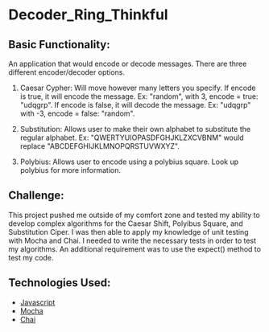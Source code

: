   
# Decoder_Ring_Thinkful


## Basic Functionality:
An application that would encode or decode messages. There are three different encoder/decoder options.

1.  Caesar Cypher: Will move however many letters you specify. If encode is true, it will encode the message. Ex: "random", with 3, encode = true: "udqgrp". If encode is false, it will decode the message. Ex: "udqgrp" with -3, encode = false: "random".
    
2.  Substitution: Allows user to make their own alphabet to substitute the regular alphabet. Ex: "QWERTYUIOPASDFGHJKLZXCVBNM" would replace "ABCDEFGHIJKLMNOPQRSTUVWXYZ".
    
3.  Polybius: Allows user to encode using a polybius square. Look up polybius for more information.


## Challenge:

This project pushed me outside of my comfort zone and tested my ability to develop complex algorithms for the Caesar Shift, Polyibus Square, and Substitution Ciper. I was then able to apply my knowledge of unit testing with Mocha and Chai. I needed to write the necessary tests in order to test my algorithms. An additional requirement was to use the expect() method to test my code. 

## Technologies Used:

-   [Javascript](https://developer.mozilla.org/en-US/docs/Web/JavaScript)
-   [Mocha](https://https://mochajs.org/)
-   [Chai](https://https://www.chaijs.com/)
